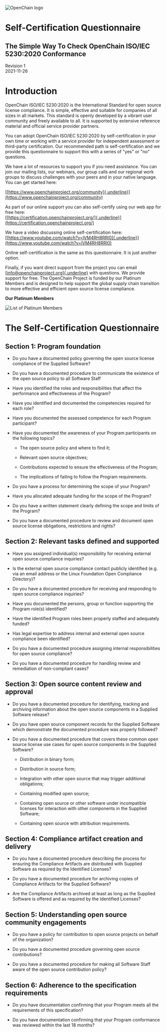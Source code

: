 ![](./media/image1.png "OpenChain logo")

# Self-Certification Questionnaire
## The Simple Way To Check OpenChain ISO/IEC 5230:2020 Conformance

Revision 1\
2021-11-26

# Introduction

OpenChain ISO/IEC 5230:2020 is the International Standard for open source license compliance. It is simple, effective and suitable for companies of all sizes in all markets. This standard is openly developed by a vibrant user community and freely available to all. It is supported by extensive reference material and official service provider partners.

You can adopt OpenChain ISO/IEC 5230:2020 by self-certification in your own time or working with a service provider for independent assessment or third-party certification. Our recommended path is self-certification and we provide this questionnaire to support this with a series of "yes" or "no" questions.

We have a lot of resources to support you if you need assistance. You can join our mailing lists, our webinars, our group calls and our regional work groups to discuss challenges with your peers and in your native language. You can get started here:

[[https://www.openchainproject.org/community]{.underline}](https://www.openchainproject.org/community)

As part of our online support you can also self-certify using our web app for free here:\
[[https://certification.openchainproject.org/]{.underline}](https://certification.openchainproject.org/)

We have a video discussing online self-certification here:\
[[https://www.youtube.com/watch?v=lVM4RH8RRl0]{.underline}](https://www.youtube.com/watch?v=lVM4RH8RRl0)

Online self-certification is the same as this questionnaire. It is just another option.

Finally, if you want direct support from the project you can email
[[info@openchainproject.org]{.underline}](mailto:info@openchainproject.org)
with questions. We provide support for free. The OpenChain Project is funded by our Platinum Members and is designed to help support the global supply chain transition to more effective and efficient open source license compliance.

**Our Platinum Members**

![](./media/image2.png "List of Platinum Members")

# The Self-Certification Questionnaire

## Section 1: Program foundation

-   Do you have a documented policy governing the open source license compliance of the Supplied Software?

-   Do you have a documented procedure to communicate the existence of the open source policy to all Software Staff

-   Have you identified the roles and responsibilities that affect the performance and effectiveness of the Program?

-   Have you identified and documented the competencies required for each role?

-   Have you documented the assessed competence for each Program
    participant?

- Have you documented the awareness of your Program participants on the following topics?

  -   The open source policy and where to find it;

  -   Relevant open source objectives;

  -   Contributions expected to ensure the effectiveness of the Program;

  -   The implications of failing to follow the Program requirements.

-   Do you have a process for determining the scope of your Program?

-   Have you allocated adequate funding for the scope of the Program? 

-   Do you have a written statement clearly defining the scope and limits of the Program?

-   Do you have a documented procedure to review and document open source license obligations, restrictions and rights?

## Section 2: Relevant tasks defined and supported

-   Have you assigned individual(s) responsibility for receiving
    external open source compliance inquiries?

-   Is the external open source compliance contact publicly identified (e.g. via an email address or the Linux Foundation Open Compliance Directory)?

-   Do you have a documented procedure for receiving and responding to open source compliance inquiries?

-   Have you documented the persons, group or function supporting the Program role(s) identified?

-   Have the identified Program roles been properly staffed and
    adequately funded?

-   Has legal expertise to address internal and external open source compliance been identified?

-   Do you have a documented procedure assigning internal
    responsibilities for open source compliance?

-   Do you have a documented procedure for handling review and
    remediation of non-compliant cases?

## Section 3: Open source content review and approval

-   Do you have a documented procedure for identifying, tracking and archiving information about the open source components in a Supplied Software release?

-   Do you have open source component records for the Supplied Software which demonstrate the documented procedure was properly followed?

-   Do you have a documented procedure that covers these common open source license use cases for open source components in the Supplied Software?

    -   Distribution in binary form;

    -   Distribution in source form;

    -   Integration with other open source that may trigger additional obligations;

    -   Containing modified open source;

    -   Containing open source or other software under incompatible licenses for interaction with other components in the Supplied Software;

    -   Containing open source with attribution requirements.

## Section 4: Compliance artifact creation and delivery

-   Do you have a documented procedure describing the process for ensuring the Compliance Artifacts are distributed with Supplied Software as required by the Identified Licenses?

-   Do you have a documented procedure for archiving copies of
    Compliance Artifacts for the Supplied Software?

-   Are the Compliance Artifacts archived at least as long as the Supplied Software is offered and as required by the Identified Licenses?

## Section 5: Understanding open source community engagements

-   Do you have a policy for contribution to open source projects on behalf of the organization?

-   Do you have a documented procedure governing open source
    contributions?

-   Do you have a documented procedure for making all Software Staff aware of the open source contribution policy?

## Section 6: Adherence to the specification requirements

-   Do you have documentation confirming that your Program meets all the requirements of this specification?

-   Do you have documentation confirming that your Program conformance was reviewed within the last 18 months?
